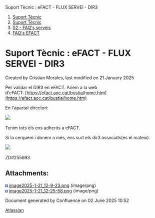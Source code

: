 Suport Tècnic : eFACT - FLUX SERVEI - DIR3  

1.  [Suport Tècnic](index.html)
2.  [Suport Tècnic](13893782.html)
3.  [02 - FAQ's serveis](26313393.html)
4.  [FAQ's EFACT](30867754.html)

Suport Tècnic : eFACT - FLUX SERVEI - DIR3
==========================================

Created by Cristian Morales, last modified on 21 January 2025

Per validar el DIR3 en eFACT. Anem a la web d'eFACT: [https://efact.aoc.cat/bustia/home.htm](https://efact.aoc.cat/bustia/home.htm)

En l'apartat directori: 

![](attachments/118555126/118555127.png)

Tenim tots els ens adherits a eFACT. 

Si la cerquem i donem a més, ens surt els dir3 associats(es el mateix).

![](attachments/118555126/118555129.png)

ZD#255693

  

  

Attachments:
------------

![](images/icons/bullet_blue.gif) [image2025-1-21\_12-9-23.png](attachments/118555126/118555127.png) (image/png)  
![](images/icons/bullet_blue.gif) [image2025-1-21\_12-25-58.png](attachments/118555126/118555129.png) (image/png)  

Document generated by Confluence on 02 June 2025 10:52

[Atlassian](http://www.atlassian.com/)